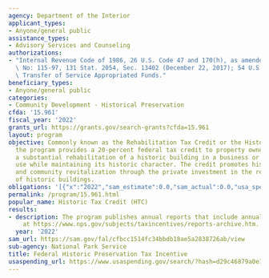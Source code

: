 ```yaml
---
agency: Department of the Interior
applicant_types:
- Anyone/general public
assistance_types:
- Advisory Services and Counseling
authorizations:
- "Internal Revenue Code of 1986, 26 U.S. Code 47 and 170(h), as amended; Public Law\
  \ No: 115-97, 131 Stat. 2054, Sec. 13402 (December 22, 2017); 54 U.S.C. \xA7 101702(a)\
  \ Transfer of Service Appropriated Funds."
beneficiary_types:
- Anyone/general public
categories:
- Community Development - Historical Preservation
cfda: '15.961'
fiscal_year: '2022'
grants_url: https://grants.gov/search-grants?cfda=15.961
layout: program
objective: Commonly known as the Rehabilitation Tax Credit or the Historic Tax Credit,
  the program provides a 20-percent federal tax credit to property owners who undertake
  a substantial rehabilitation of a historic building in a business or income-producing
  use while maintaining its historic character. The credit promotes historic preservation
  and community revitalization through the private investment in the rehabilitation
  of historic buildings.
obligations: '[{"x":"2022","sam_estimate":0.0,"sam_actual":0.0,"usa_spending_actual":0.0},{"x":"2023","sam_estimate":0.0,"sam_actual":0.0,"usa_spending_actual":0.0},{"x":"2024","sam_estimate":0.0,"sam_actual":0.0,"usa_spending_actual":0.0}]'
permalink: /program/15.961.html
popular_name: Historic Tax Credit (HTC)
results:
- description: The program publishes annual reports that include annual program accomplishments
    at https://www.nps.gov/subjects/taxincentives/reports-archive.htm.
  year: '2022'
sam_url: https://sam.gov/fal/cfbcc1514fc34bbdb18ae5a2838726ab/view
sub-agency: National Park Service
title: Federal Historic Preservation Tax Incentive
usaspending_url: https://www.usaspending.gov/search/?hash=d29c46879a0e17637dc07dbf833c4f08
---
```

